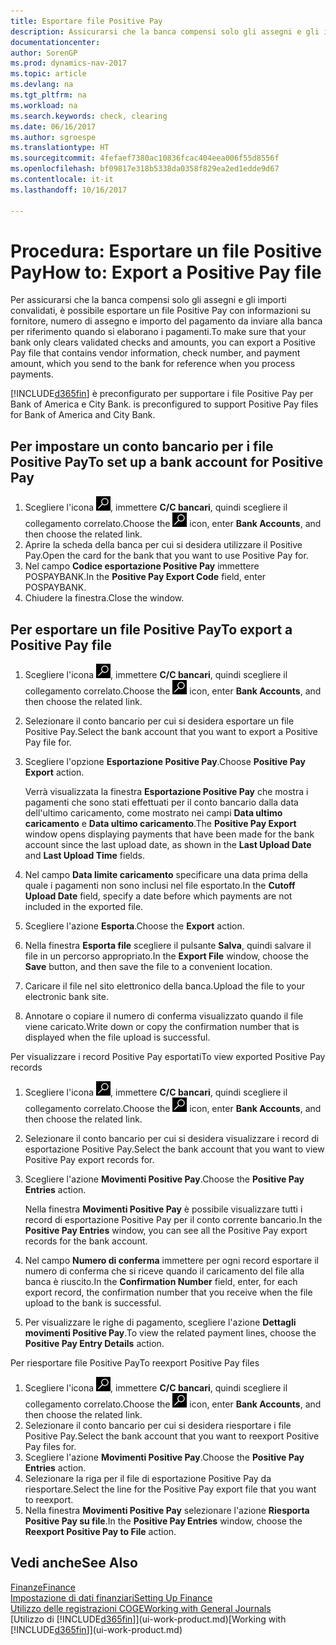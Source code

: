 ```yaml
---
title: Esportare file Positive Pay
description: Assicurarsi che la banca compensi solo gli assegni e gli importi convalidati tramite l'esportazione di file Positive Pay che contengano informazioni sul fornitore e pagamento.
documentationcenter: 
author: SorenGP
ms.prod: dynamics-nav-2017
ms.topic: article
ms.devlang: na
ms.tgt_pltfrm: na
ms.workload: na
ms.search.keywords: check, clearing
ms.date: 06/16/2017
ms.author: sgroespe
ms.translationtype: HT
ms.sourcegitcommit: 4fefaef7380ac10836fcac404eea006f55d8556f
ms.openlocfilehash: bf09817e318b5338da0358f829ea2ed1edde9d67
ms.contentlocale: it-it
ms.lasthandoff: 10/16/2017

---
```

# <a name="how-to-export-a-positive-pay-file"></a><span data-ttu-id="58554-103">Procedura: Esportare un file Positive Pay</span><span class="sxs-lookup"><span data-stu-id="58554-103">How to: Export a Positive Pay file</span></span>
<span data-ttu-id="58554-104">Per assicurarsi che la banca compensi solo gli assegni e gli importi convalidati, è possibile esportare un file Positive Pay con informazioni su fornitore, numero di assegno e importo del pagamento da inviare alla banca per riferimento quando si elaborano i pagamenti.</span><span class="sxs-lookup"><span data-stu-id="58554-104">To make sure that your bank only clears validated checks and amounts, you can export a Positive Pay file that contains vendor information, check number, and payment amount, which you send to the bank for reference when you process payments.</span></span>

[!INCLUDE[d365fin](includes/d365fin_md.md)]<span data-ttu-id="58554-105"> è preconfigurato per supportare i file Positive Pay per Bank of America e City Bank.</span><span class="sxs-lookup"><span data-stu-id="58554-105"> is preconfigured to support Positive Pay files for Bank of America and City Bank.</span></span>

## <a name="to-set-up-a-bank-account-for-positive-pay"></a><span data-ttu-id="58554-106">Per impostare un conto bancario per i file Positive Pay</span><span class="sxs-lookup"><span data-stu-id="58554-106">To set up a bank account for Positive Pay</span></span>
1. <span data-ttu-id="58554-107">Scegliere l'icona ![Cerca pagina o report](media/ui-search/search_small.png "icona Cerca pagina o report"), immettere **C/C bancari**, quindi scegliere il collegamento correlato.</span><span class="sxs-lookup"><span data-stu-id="58554-107">Choose the ![Search for Page or Report](media/ui-search/search_small.png "Search for Page or Report icon") icon, enter **Bank Accounts**, and then choose the related link.</span></span>
2. <span data-ttu-id="58554-108">Aprire la scheda della banca per cui si desidera utilizzare il Positive Pay.</span><span class="sxs-lookup"><span data-stu-id="58554-108">Open the card for the bank that you want to use Positive Pay for.</span></span>
3. <span data-ttu-id="58554-109">Nel campo **Codice esportazione Positive Pay** immettere POSPAYBANK.</span><span class="sxs-lookup"><span data-stu-id="58554-109">In the **Positive Pay Export Code** field, enter POSPAYBANK.</span></span>
4. <span data-ttu-id="58554-110">Chiudere la finestra.</span><span class="sxs-lookup"><span data-stu-id="58554-110">Close the window.</span></span>

## <a name="to-export-a-positive-pay-file"></a><span data-ttu-id="58554-111">Per esportare un file Positive Pay</span><span class="sxs-lookup"><span data-stu-id="58554-111">To export a Positive Pay file</span></span>
1. <span data-ttu-id="58554-112">Scegliere l'icona ![Cerca pagina o report](media/ui-search/search_small.png "icona Cerca pagina o report"), immettere **C/C bancari**, quindi scegliere il collegamento correlato.</span><span class="sxs-lookup"><span data-stu-id="58554-112">Choose the ![Search for Page or Report](media/ui-search/search_small.png "Search for Page or Report icon") icon, enter **Bank Accounts**, and then choose the related link.</span></span>
2. <span data-ttu-id="58554-113">Selezionare il conto bancario per cui si desidera esportare un file Positive Pay.</span><span class="sxs-lookup"><span data-stu-id="58554-113">Select the bank account that you want to export a Positive Pay file for.</span></span>
3. <span data-ttu-id="58554-114">Scegliere l'opzione **Esportazione Positive Pay**.</span><span class="sxs-lookup"><span data-stu-id="58554-114">Choose **Positive Pay Export** action.</span></span>

    <span data-ttu-id="58554-115">Verrà visualizzata la finestra **Esportazione Positive Pay** che mostra i pagamenti che sono stati effettuati per il conto bancario dalla data dell'ultimo caricamento, come mostrato nei campi **Data ultimo caricamento** e **Data ultimo caricamento**.</span><span class="sxs-lookup"><span data-stu-id="58554-115">The **Positive Pay Export** window opens displaying payments that have been made for the bank account since the last upload date, as shown in the **Last Upload Date** and **Last Upload Time** fields.</span></span>
4. <span data-ttu-id="58554-116">Nel campo **Data limite caricamento** specificare una data prima della quale i pagamenti non sono inclusi nel file esportato.</span><span class="sxs-lookup"><span data-stu-id="58554-116">In the **Cutoff Upload Date** field, specify a date before which payments are not included in the exported file.</span></span>
5. <span data-ttu-id="58554-117">Scegliere l'azione **Esporta**.</span><span class="sxs-lookup"><span data-stu-id="58554-117">Choose the **Export** action.</span></span>
6. <span data-ttu-id="58554-118">Nella finestra **Esporta file** scegliere il pulsante **Salva**, quindi salvare il file in un percorso appropriato.</span><span class="sxs-lookup"><span data-stu-id="58554-118">In the **Export File** window, choose the **Save** button, and then save the file to a convenient location.</span></span>
7. <span data-ttu-id="58554-119">Caricare il file nel sito elettronico della banca.</span><span class="sxs-lookup"><span data-stu-id="58554-119">Upload the file to your electronic bank site.</span></span>
8. <span data-ttu-id="58554-120">Annotare o copiare il numero di conferma visualizzato quando il file viene caricato.</span><span class="sxs-lookup"><span data-stu-id="58554-120">Write down or copy the confirmation number that is displayed when the file upload is successful.</span></span>

<span data-ttu-id="58554-121">Per visualizzare i record Positive Pay esportati</span><span class="sxs-lookup"><span data-stu-id="58554-121">To view exported Positive Pay records</span></span>

1. <span data-ttu-id="58554-122">Scegliere l'icona ![Cerca pagina o report](media/ui-search/search_small.png "icona Cerca pagina o report"), immettere **C/C bancari**, quindi scegliere il collegamento correlato.</span><span class="sxs-lookup"><span data-stu-id="58554-122">Choose the ![Search for Page or Report](media/ui-search/search_small.png "Search for Page or Report icon") icon, enter **Bank Accounts**, and then choose the related link.</span></span>
2. <span data-ttu-id="58554-123">Selezionare il conto bancario per cui si desidera visualizzare i record di esportazione Positive Pay.</span><span class="sxs-lookup"><span data-stu-id="58554-123">Select the bank account that you want to view Positive Pay export records for.</span></span>
3. <span data-ttu-id="58554-124">Scegliere l'azione **Movimenti Positive Pay**.</span><span class="sxs-lookup"><span data-stu-id="58554-124">Choose the **Positive Pay Entries** action.</span></span>

    <span data-ttu-id="58554-125">Nella finestra **Movimenti Positive Pay** è possibile visualizzare tutti i record di esportazione Positive Pay per il conto corrente bancario.</span><span class="sxs-lookup"><span data-stu-id="58554-125">In the **Positive Pay Entries** window, you can see all the Positive Pay export records for the bank account.</span></span>
4. <span data-ttu-id="58554-126">Nel campo **Numero di conferma** immettere per ogni record esportare il numero di conferma che si riceve quando il caricamento del file alla banca è riuscito.</span><span class="sxs-lookup"><span data-stu-id="58554-126">In the **Confirmation Number** field, enter, for each export record, the confirmation number that you receive when the file upload to the bank is successful.</span></span>
5. <span data-ttu-id="58554-127">Per visualizzare le righe di pagamento, scegliere l'azione **Dettagli movimenti Positive Pay**.</span><span class="sxs-lookup"><span data-stu-id="58554-127">To view the related payment lines, choose the **Positive Pay Entry Details** action.</span></span>

<span data-ttu-id="58554-128">Per riesportare file Positive Pay</span><span class="sxs-lookup"><span data-stu-id="58554-128">To reexport Positive Pay files</span></span>

1. <span data-ttu-id="58554-129">Scegliere l'icona ![Cerca pagina o report](media/ui-search/search_small.png "icona Cerca pagina o report"), immettere **C/C bancari**, quindi scegliere il collegamento correlato.</span><span class="sxs-lookup"><span data-stu-id="58554-129">Choose the ![Search for Page or Report](media/ui-search/search_small.png "Search for Page or Report icon") icon, enter **Bank Accounts**, and then choose the related link.</span></span>
2. <span data-ttu-id="58554-130">Selezionare il conto bancario per cui si desidera riesportare i file Positive Pay.</span><span class="sxs-lookup"><span data-stu-id="58554-130">Select the bank account that you want to reexport Positive Pay files for.</span></span>
3. <span data-ttu-id="58554-131">Scegliere l'azione **Movimenti Positive Pay**.</span><span class="sxs-lookup"><span data-stu-id="58554-131">Choose the **Positive Pay Entries** action.</span></span>
4. <span data-ttu-id="58554-132">Selezionare la riga per il file di esportazione Positive Pay da riesportare.</span><span class="sxs-lookup"><span data-stu-id="58554-132">Select the line for the Positive Pay export file that you want to reexport.</span></span>
5. <span data-ttu-id="58554-133">Nella finestra **Movimenti Positive Pay** selezionare l'azione **Riesporta Positive Pay su file**.</span><span class="sxs-lookup"><span data-stu-id="58554-133">In the **Positive Pay Entries** window, choose the **Reexport Positive Pay to File** action.</span></span>

## <a name="see-also"></a><span data-ttu-id="58554-134">Vedi anche</span><span class="sxs-lookup"><span data-stu-id="58554-134">See Also</span></span>
[<span data-ttu-id="58554-135">Finanze</span><span class="sxs-lookup"><span data-stu-id="58554-135">Finance</span></span>](finance.md)  
[<span data-ttu-id="58554-136">Impostazione di dati finanziari</span><span class="sxs-lookup"><span data-stu-id="58554-136">Setting Up Finance</span></span>](finance-setup-finance.md)  
[<span data-ttu-id="58554-137">Utilizzo delle registrazioni COGE</span><span class="sxs-lookup"><span data-stu-id="58554-137">Working with General Journals</span></span>](ui-work-general-journals.md)  
<span data-ttu-id="58554-138">[Utilizzo di [!INCLUDE[d365fin](includes/d365fin_md.md)]](ui-work-product.md)</span><span class="sxs-lookup"><span data-stu-id="58554-138">[Working with [!INCLUDE[d365fin](includes/d365fin_md.md)]](ui-work-product.md)</span></span>

